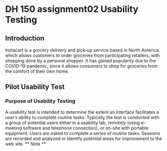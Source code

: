 # DH 150 assignment02 Usability Testing

## Introduction
Instacart is a grocery delivery and pick-up service based in North America, which allows customers to order groceries from participating retailers, with shopping done by a personal shopper. It has gained popularity due to the COVID-19 pandemic, since it allows consumers to shop for groceries from the comfort of their own home.

## Pilot Usability Test
### Purpose of Usability Testing
A usability test is intended to determine the extent an interface facilitates a user’s ability to complete routine tasks. Typically the test is conducted with a group of potential users either in a usability lab, remotely (using e-meeting software and telephone connection), or on-site with portable equipment. Users are asked to complete a series of routine tasks. Sessions are recorded and analyzed to identify potential areas for improvement to the web site.
** Note **
